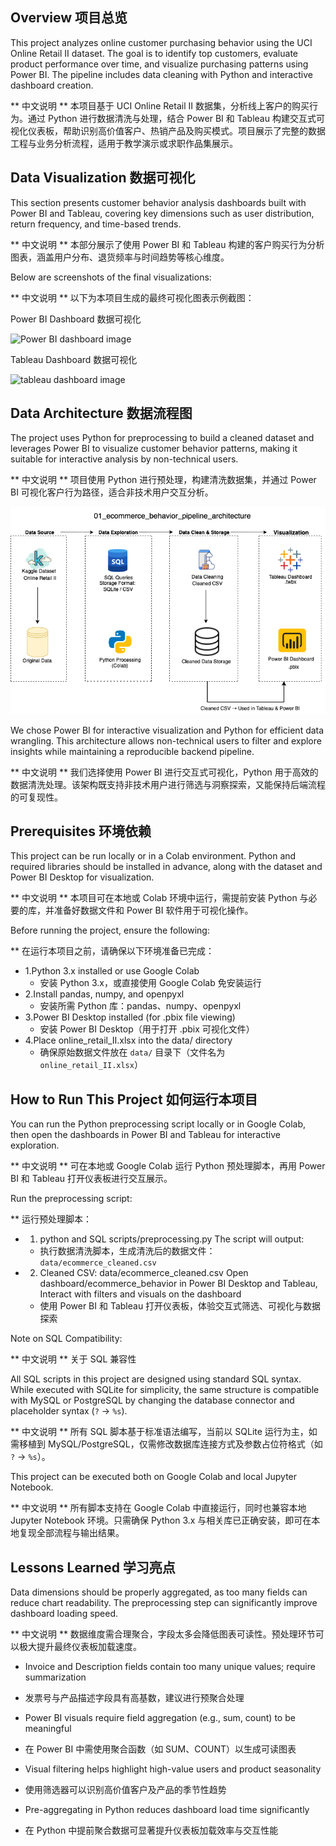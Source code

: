 ## Overview 项目总览  
This project analyzes online customer purchasing behavior using the UCI Online Retail II dataset. The goal is to identify top customers, evaluate product performance over time, and visualize purchasing patterns using Power BI. The pipeline includes data cleaning with Python and interactive dashboard creation.

** 中文说明 **  本项目基于 UCI Online Retail II 数据集，分析线上客户的购买行为。通过 Python 进行数据清洗与处理，结合 Power BI 和 Tableau 构建交互式可视化仪表板，帮助识别高价值客户、热销产品及购买模式。项目展示了完整的数据工程与业务分析流程，适用于教学演示或求职作品集展示。

## Data Visualization 数据可视化

This section presents customer behavior analysis dashboards built with Power BI and Tableau, covering key dimensions such as user distribution, return frequency, and time-based trends.

** 中文说明 ** 本部分展示了使用 Power BI 和 Tableau 构建的客户购买行为分析图表，涵盖用户分布、退货频率与时间趋势等核心维度。

Below are screenshots of the final visualizations:  

** 中文说明 ** 以下为本项目生成的最终可视化图表示例截图：

Power BI Dashboard 数据可视化

![Power BI dashboard image](ecommerce_customer_behavior.pbix.png)

Tableau Dashboard 数据可视化

![tableau dashboard image](ecommerce_behavior_dashboard.twbx.png)

## Data Architecture 数据流程图  

The project uses Python for preprocessing to build a cleaned dataset and leverages Power BI to visualize customer behavior patterns, making it suitable for interactive analysis by non-technical users.

** 中文说明 ** 项目使用 Python 进行预处理，构建清洗数据集，并通过 Power BI 可视化客户行为路径，适合非技术用户交互分析。

![data architecture image](ecommerce_behavior_pipeline_architecture.png)

We chose Power BI for interactive visualization and Python for efficient data wrangling. This architecture allows non-technical users to filter and explore insights while maintaining a reproducible backend pipeline.

** 中文说明 ** 我们选择使用 Power BI 进行交互式可视化，Python 用于高效的数据清洗处理。该架构既支持非技术用户进行筛选与洞察探索，又能保持后端流程的可复现性。

## Prerequisites 环境依赖  

This project can be run locally or in a Colab environment. Python and required libraries should be installed in advance, along with the dataset and Power BI Desktop for visualization.

** 中文说明 ** 本项目可在本地或 Colab 环境中运行，需提前安装 Python 与必要的库，并准备好数据文件和 Power BI 软件用于可视化操作。

Before running the project, ensure the following:

** 在运行本项目之前，请确保以下环境准备已完成：

- 1.Python 3.x installed or use Google Colab
  * 安装 Python 3.x，或直接使用 Google Colab 免安装运行 
- 2.Install pandas, numpy, and openpyxl
  * 安装所需 Python 库：pandas、numpy、openpyxl  
- 3.Power BI Desktop installed (for .pbix file viewing)
  * 安装 Power BI Desktop（用于打开 .pbix 可视化文件） 
- 4.Place online_retail_II.xlsx into the data/ directory
  * 确保原始数据文件放在 `data/` 目录下（文件名为 `online_retail_II.xlsx`）

## How to Run This Project 如何运行本项目

You can run the Python preprocessing script locally or in Google Colab, then open the dashboards in Power BI and Tableau for interactive exploration.

** 中文说明 ** 可在本地或 Google Colab 运行 Python 预处理脚本，再用 Power BI 和 Tableau 打开仪表板进行交互展示。

Run the preprocessing script:

** 运行预处理脚本：

 - 1. python and SQL scripts/preprocessing.py
   The script will output:
    - 执行数据清洗脚本，生成清洗后的数据文件：`data/ecommerce_cleaned.csv`

 - 2. Cleaned CSV: data/ecommerce_cleaned.csv
   Open dashboard/ecommerce_behavior in Power BI Desktop and Tableau, Interact with filters and visuals on the dashboard
    - 使用 Power BI 和 Tableau 打开仪表板，体验交互式筛选、可视化与数据探索
     
Note on SQL Compatibility:

** 中文说明 ** 关于 SQL 兼容性

All SQL scripts in this project are designed using standard SQL syntax. While executed with SQLite for simplicity, the same structure is compatible with MySQL or PostgreSQL by changing the database connector and placeholder syntax (`?` → `%s`).

** 中文说明 ** 所有 SQL 脚本基于标准语法编写，当前以 SQLite 运行为主，如需移植到 MySQL/PostgreSQL，仅需修改数据库连接方式及参数占位符格式（如 `?` → `%s`）。

This project can be executed both on Google Colab and local Jupyter Notebook.

** 中文说明 ** 所有脚本支持在 Google Colab 中直接运行，同时也兼容本地 Jupyter Notebook 环境。只需确保 Python 3.x 与相关库已正确安装，即可在本地复现全部流程与输出结果。

## Lessons Learned 学习亮点 

Data dimensions should be properly aggregated, as too many fields can reduce chart readability. The preprocessing step can significantly improve dashboard loading speed.

** 中文说明 ** 数据维度需合理聚合，字段太多会降低图表可读性。预处理环节可以极大提升最终仪表板加载速度。

 - Invoice and Description fields contain too many unique values; require summarization
  * 发票号与产品描述字段具有高基数，建议进行预聚合处理 
 - Power BI visuals require field aggregation (e.g., sum, count) to be meaningful
  * 在 Power BI 中需使用聚合函数（如 SUM、COUNT）以生成可读图表 
 - Visual filtering helps highlight high-value users and product seasonality
  * 使用筛选器可以识别高价值客户及产品的季节性趋势
 - Pre-aggregating in Python reduces dashboard load time significantly
  * 在 Python 中提前聚合数据可显著提升仪表板加载效率与交互性能
